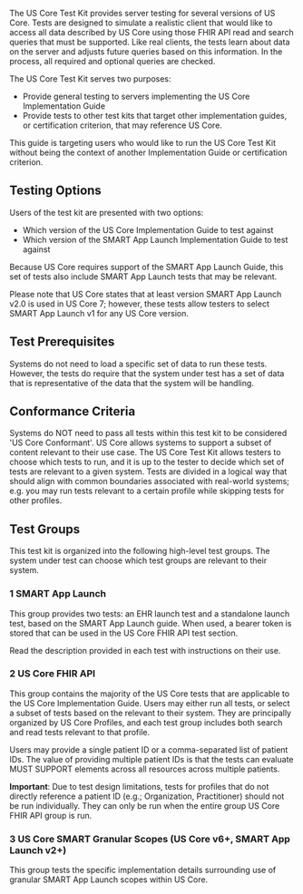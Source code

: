 
The US Core Test Kit provides server testing for several versions of US Core.
Tests are designed to simulate a realistic client that would like to access all
data described by US Core using those FHIR API read and search queries that must
be supported.  Like real clients, the tests learn about data on the server and
adjusts future queries based on this information.  In the process, all required
and optional queries are checked.

The US Core Test Kit serves two purposes:
* Provide general testing to servers implementing the US Core Implementation Guide
* Provide tests to other test kits that target other implementation guides, or
certification criterion, that may reference US Core.

This guide is targeting users who would like to run the US Core Test Kit without
being the context of another Implementation Guide or certification criterion.

## Testing Options

Users of the test kit are presented with two options:

* Which version of the US Core Implementation Guide to test against
* Which version of the SMART App Launch Implementation Guide to test against

Because US Core requires support of the SMART App Launch Guide, this set of
tests also include SMART App Launch tests that may be relevant.

Please note that US Core states that at least version SMART App Launch v2.0 is
used in US Core 7; however, these tests allow testers to select SMART App Launch
v1 for any US Core version.

## Test Prerequisites

Systems do not need to load a specific set of data to run these tests.  However,
the tests do require that the system under test has a set of data that is
representative of the data that the system will be handling.

## Conformance Criteria

Systems do NOT need to pass all tests within this test kit to be considered 'US
Core Conformant'.  US Core allows systems to support a subset of content
relevant to their use case.  The US Core Test Kit allows testers to choose which
tests to run, and it is up to the tester to decide which set of tests are
relevant to a given system.  Tests are divided in a logical way that should align
with common boundaries associated with real-world systems; e.g. you may run
tests relevant to a certain profile while skipping tests for other profiles.

## Test Groups

This test kit is organized into the following high-level test groups.  The system
under test can choose which test groups are relevant to their system.


### 1 SMART App Launch

This group provides two tests: an EHR launch test and a standalone launch test,
based on the SMART App Launch guide.  When used, a bearer token is stored
that can be used in the US Core FHIR API test section.

Read the description provided in each test with instructions on their use.

### 2 US Core FHIR API

This group contains the majority of the US Core tests that are applicable to the
US Core Implementation Guide.  Users may either run all tests, or select a
subset of tests based on the relevant to their system.  They are principally organized
by US Core Profiles, and each test group includes both search and read tests
relevant to that profile.

Users may provide a single patient ID or a comma-separated list of patient IDs.
The value of providing multiple patient IDs is that the tests can evaluate
MUST SUPPORT elements across all resources across multiple patients.

**Important**: Due to test design limitations, tests for profiles that do not
directly reference
a patient ID (e.g.; Organization, Practitioner) should not be run individually.
They can only be run when the entire group US Core FHIR API group is run.

### 3 US Core SMART Granular Scopes (US Core v6+, SMART App Launch v2+)

This group tests the specific implementation details surrounding use of granular
SMART App Launch scopes within US Core.